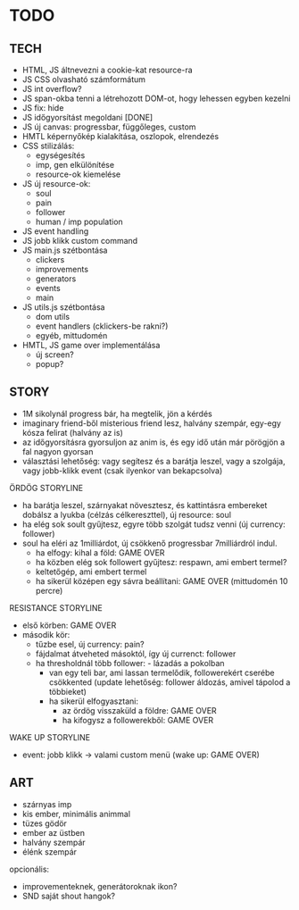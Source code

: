 TODO
====

TECH
----
- HTML, JS áltnevezni a cookie-kat resource-ra
- JS CSS olvasható számformátum
- JS int overflow?
- JS span-okba tenni a létrehozott DOM-ot, hogy lehessen egyben kezelni
- JS fix: hide
- JS időgyorsítást megoldani [DONE]
- JS új canvas: progressbar, függőleges, custom
- HMTL képernyőkép kialakítása, oszlopok, elrendezés
- CSS stilizálás: 
    - egységesítés
    - imp, gen elkülönítése
    - resource-ok kiemelése
- JS új resource-ok:
    - soul
    - pain
    - follower
    - human / imp population
- JS event handling
- JS jobb klikk custom command
- JS main.js szétbontása
    - clickers
    - improvements
    - generators
    - events
    - main
- JS utils.js szétbontása
    - dom utils 
    - event handlers (cklickers-be rakni?)
    - egyéb, mittudomén
- HMTL, JS game over implementálása
    - új screen?
    - popup?
 

STORY
-----
- 1M sikolynál progress bár, ha megtelik, jön a kérdés
- imaginary friend-ből misterious friend lesz, halvány szempár, egy-egy kósza felirat (halvány az is)
- az időgyorsításra gyorsuljon az anim is, és egy idő után már pörögjön a fal nagyon gyorsan
- választási lehetőség: vagy segítesz és a barátja leszel, vagy a szolgája, vagy jobb-klikk event (csak ilyenkor van bekapcsolva)


ÖRDÖG STORYLINE
- ha barátja leszel, szárnyakat növesztesz, és kattintásra embereket dobálsz a lyukba (célzás célkereszttel), új resource: soul
- ha elég sok soult gyűjtesz, egyre több szolgát tudsz venni (új currency: follower)
- soul ha eléri az 1milliárdot, új csökkenő progressbar 7milliárdról indul.
    - ha elfogy: kihal a föld: GAME OVER
    - ha közben elég sok followert gyűjtesz: respawn, ami embert termel?
    - keltetőgép, ami embert termel
    - ha sikerül középen egy sávra beállítani: GAME OVER (mittudomén 10 percre)
    

RESISTANCE STORYLINE
- első körben: GAME OVER
- második kör:
    - tűzbe esel, új currency: pain?
    - fájdalmat átveheted másoktól, így új currenct: follower
    - ha thresholdnál több follower: - lázadás a pokolban
        - van egy teli bar, ami lassan termelődik, followerekért cserébe csökkented (update lehetőség: follower áldozás, amivel tápolod a többieket)
        - ha sikerül elfogyasztani: 
            - az ördög visszaküld a földre: GAME OVER
            - ha kifogysz a followerekből: GAME OVER


WAKE UP STORYLINE
- event: jobb klikk -> valami custom menü (wake up: GAME OVER)


ART
---
- szárnyas imp
- kis ember, minimális animmal
- tüzes gödör
- ember az üstben
- halvány szempár
- élénk szempár

opcionális:
- improvementeknek, generátoroknak ikon?
- SND saját shout hangok?

